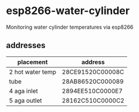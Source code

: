 # esp8266-water-cylinder
Monitoring water cylinder temperatures via esp8266

## addresses

placement|address
---|---
2 hot water temp|28CE91520C00008C
tube|28AB86520C000089
4 aga inlet|2894EE510C0000E7
5 aga outlet|28162C510C0000C2
